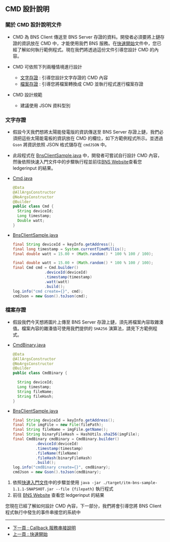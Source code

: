 ## CMD 設計說明

### 關於 CMD 設計說明文件

- CMD 為 BNS Client 傳送至 BNS Server 存證的資料。開發者必須要將上鏈存證的資訊放在 CMD 中，才能使用我們 BNS 服務。在[快速開始](./quick_start_zh.md)文件中，您已經了解如何執行範例程式。現在我們將透過這份文件引導您設計 CMD 的內容。

- CMD 可依照下列兩種情境進行設計
  - [文字存證](#文字存證) : 引導您設計文字存證的 CMD 內容
  - [檔案存證](#檔案存證) : 引導您將檔案轉換成 CMD 並執行程式進行檔案存證

- CMD 設計規範
  - 建議使用 JSON 資料型別
  
### 文字存證

- 假設今天我們想將太陽能發電版的資訊傳送至 BNS Server 存證上鏈，我們必須把這些太陽能電板的資訊放在 CMD 的欄位，如下方範例程式所示。並透過 `Gson` 將資訊依照 JSON 格式儲存在 `cmdJSON` 中。

- 此段程式在 [BnsClientSample.java](../src/main/java/com/itrustmachines/sample/BnsClientSample.java) 中，開發者可嘗試自行設計 CMD 內容，然後依照快速入門文件中的步驟執行程並前往[BNS Website](https://azure-dev-membership.itm.monster:8088/)查看您 ledgerinput 的結果。

- [Cmd.java](../src/main/java/com/itrustmachines/sample/Cmd.java)

  ```java
  @Data
  @AllArgsConstructor
  @NoArgsConstructor
  @Builder
  public class Cmd {
    String deviceId;
    Long timestamp;
    Double watt;
  }
  ```

- [BnsClientSample.java](../src/main/java/com/itrustmachines/sample/BnsClientSample.java)

  ```java
  final String deviceId = keyInfo.getAddress();
  final long timestamp = System.currentTimeMillis();
  final double watt = 15.00 + (Math.random() * 100 % 100 / 100);

  final double watt = 15.00 + (Math.random() * 100 % 100 / 100);
  final Cmd cmd = Cmd.builder()
                .deviceId(deviceId)
                .timestamp(timestamp)
                .watt(watt)
                .build();
  log.info("cmd create={}", cmd);
  cmdJson = new Gson().toJson(cmd);
  ```

### 檔案存證

- 假設我們今天想將圖片上傳至 BNS Server 存證上鏈，須先將檔案內容取雜湊值。檔案內容的雜湊值可使用我們提供的 `SHA256` 演算法，請見下方範例程式。

- [CmdBinary.java](../src/main/java/com/itrustmachines/sample/CmdBinary.java)

  ```java
  @Data
  @AllArgsConstructor
  @NoArgsConstructor
  @Builder
  public class CmdBinary {

    String deviceId;
    Long timestamp;
    String fileName;
    String fileHash;
  }
  ```

- [BnsClientSample.java](../src/main/java/com/itrustmachines/sample/BnsClientSample.java)

  ```java
  final String deviceId = keyInfo.getAddress();
  final File imgFile = new File(filePath);
  final String fileName = imgFile.getName();
  final String binaryFileHash = HashUtils.sha256(imgFile);
  final CmdBinary cmdBinary = CmdBinary.builder()
            .deviceId(deviceId)
            .timestamp(timestamp)
            .fileName(fileName)
            .fileHash(binaryFileHash)
            .build();
  log.info("cmdBinary create={}", cmdBinary);
  cmdJson = new Gson().toJson(cmdBinary);
  ```

1. 依照[快速入門文件](./quick_start_zh.md)中的步驟並使用 `java -jar ./target/itm-bns-sample-1.1.1-SNAPSHOT.jar --file {filepath}` 執行程式
2. 前往 [BNS Website](https://azure-dev-membership.itm.monster:8088/) 查看您 ledgerinput 的結果

您現在已經了解如何設計 CMD 內容，下一部分，我們將會引導您將 BNS Client 程式執行中發生的事件串接您的系統中

----

- [下一頁 : Callback 服務串接說明](./callback_zh.md)
- [上一頁 : 快速開始](./quick_start_zh.md)
